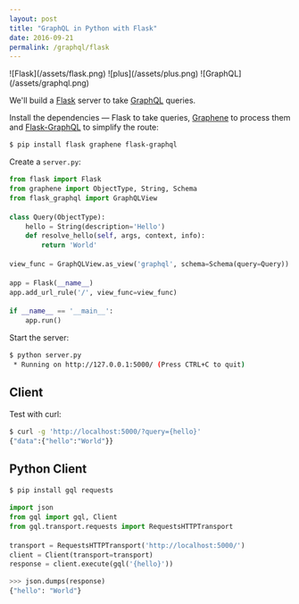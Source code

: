 ```yaml
---
layout: post
title: "GraphQL in Python with Flask"
date: 2016-09-21
permalink: /graphql/flask
---
```

<div class="wide-logos" markdown="1">
![Flask](/assets/flask.png)
![plus](/assets/plus.png)
![GraphQL](/assets/graphql.png)
</div>

We'll build a [Flask](http://flask.pocoo.org/) server to take
[GraphQL](http://graphql.org/) queries.

Install the dependencies — Flask to take queries,
[Graphene](http://graphene-python.org/) to process them and
[Flask-GraphQL](https://github.com/graphql-python/flask-graphql) to simplify
the route:

```sh
$ pip install flask graphene flask-graphql
```
Create a `server.py`:

```python
from flask import Flask
from graphene import ObjectType, String, Schema
from flask_graphql import GraphQLView

class Query(ObjectType):
    hello = String(description='Hello')
    def resolve_hello(self, args, context, info):
        return 'World'

view_func = GraphQLView.as_view('graphql', schema=Schema(query=Query))

app = Flask(__name__)
app.add_url_rule('/', view_func=view_func)

if __name__ == '__main__':
    app.run()
```
Start the server:

```sh
$ python server.py
 * Running on http://127.0.0.1:5000/ (Press CTRL+C to quit)
```

## Client

Test with curl:

```sh
$ curl -g 'http://localhost:5000/?query={hello}'
{"data":{"hello":"World"}}
```

## Python Client

```sh
$ pip install gql requests
```
```python
import json
from gql import gql, Client
from gql.transport.requests import RequestsHTTPTransport

transport = RequestsHTTPTransport('http://localhost:5000/')
client = Client(transport=transport)
response = client.execute(gql('{hello}'))
```
```python
>>> json.dumps(response)
{"hello": "World"}
```
